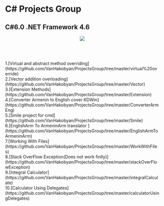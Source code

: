# C# Projects Group

## C#6.0 .NET Framework 4.6

<p align="center">
<img src="https://kwork.ru/pics/t3/58/33029-1.jpg">
</p>
<br>
<br>
<br>
1.[Virtual and abstract method overriding](https://github.com/VanHakobyan/ProjectsGroup/tree/master/virtual%20override) <br>
2.[Vector addition overloading](https://github.com/VanHakobyan/ProjectsGroup/tree/master/Vector) <br>
3.[Extension Methods](https://github.com/VanHakobyan/ProjectsGroup/tree/master/Extension) <br>
4.[Converter Armenin to English cover KDWin](https://github.com/VanHakobyan/ProjectsGroup/tree/master/ConverterArmEng) <br>
5.[Smile project for cmd](https://github.com/VanHakobyan/ProjectsGroup/tree/master/Smile) <br>
6.[EnglishArm To ArmeninArm translator ](https://github.com/VanHakobyan/ProjectsGroup/tree/master/EnglishArmToArmeninArm) <br>
7.[Working With Files](https://github.com/VanHakobyan/ProjectsGroup/tree/master/WorkWithFiles) <br>
8.[Stack OverFlow Exception(Does not work finlly)](https://github.com/VanHakobyan/ProjectsGroup/tree/master/stackOverFlowException) <br>
9.[Integral Calculator](https://github.com/VanHakobyan/ProjectsGroup/tree/master/integralCalculate) <br>
10.[Calculator Using Delegates](https://github.com/VanHakobyan/ProjectsGroup/tree/master/calculatorUsingDelegates) <br>
